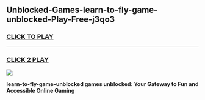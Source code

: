 
## Unblocked-Games-learn-to-fly-game-unblocked-Play-Free-j3qo3
<h3>
<a href="https://premium76.site?title=learn-to-fly-game-unblocked&ref=20A">CLICK TO PLAY</a></h3>
<hr>

<h3>
<a href="https://premium76.site?title=learn-to-fly-game-unblocked&ref=20A">CLICK 2 PLAY</a>
  
</h3>

<a href="https://premium76.site?title=learn-to-fly-game-unblocked&ref=20A"><img src="https://clearcache.store/games.png"></a>


**learn-to-fly-game-unblocked games unblocked: Your Gateway to Fun and Accessible Online Gaming**
